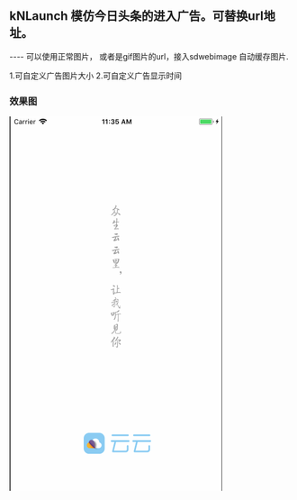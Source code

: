 ## kNLaunch 模仿今日头条的进入广告。可替换url地址。 

---- 可以使用正常图片， 或者是gif图片的url，接入sdwebimage 自动缓存图片. 


1.可自定义广告图片大小
2.可自定义广告显示时间

### 效果图

![](https://github.com/krystalName/kNLaunch/blob/master/KNLaunchPage.gif)


